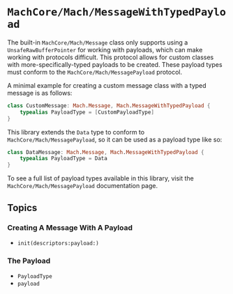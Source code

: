 # ``MachCore/Mach/MessageWithTypedPayload``

The built-in ``MachCore/Mach/Message`` class only supports using a `UnsafeRawBufferPointer` for working with payloads, which can make working with protocols difficult. This protocol allows for custom classes with more-specifically-typed payloads to be created. These payload types must conform to the ``MachCore/Mach/MessagePayload`` protocol.

A minimal example for creating a custom message class with a typed message is as follows:
```swift
class CustomMessage: Mach.Message, Mach.MessageWithTypedPayload {
    typealias PayloadType = [CustomPayloadType]
}
```

This library extends the `Data` type to conform to ``MachCore/Mach/MessagePayload``, so it can be used as a payload type like so:

```swift
class DataMessage: Mach.Message, Mach.MessageWithTypedPayload {
    typealias PayloadType = Data
}
```

To see a full list of payload types available in this library, visit the ``MachCore/Mach/MessagePayload`` documentation page.

## Topics

### Creating A Message With A Payload

- ``init(descriptors:payload:)``

### The Payload

- ``PayloadType``
- ``payload``